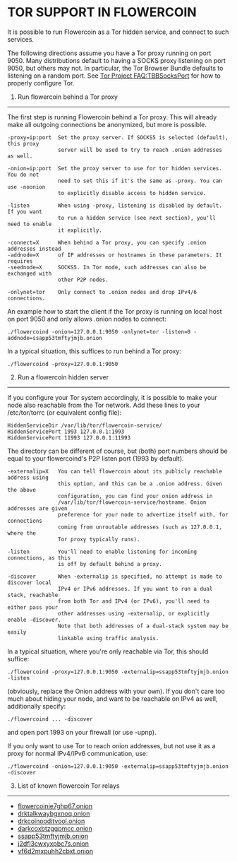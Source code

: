 TOR SUPPORT IN FLOWERCOIN
=======================

It is possible to run Flowercoin as a Tor hidden service, and connect to such services.

The following directions assume you have a Tor proxy running on port 9050. Many
distributions default to having a SOCKS proxy listening on port 9050, but others
may not. In particular, the Tor Browser Bundle defaults to listening on a random
port. See [Tor Project FAQ:TBBSocksPort](https://www.torproject.org/docs/faq.html.en#TBBSocksPort)
for how to properly configure Tor.


1. Run flowercoin behind a Tor proxy
----------------------------------

The first step is running Flowercoin behind a Tor proxy. This will already make all
outgoing connections be anonymized, but more is possible.

	-proxy=ip:port  Set the proxy server. If SOCKS5 is selected (default), this proxy
	                server will be used to try to reach .onion addresses as well.

	-onion=ip:port  Set the proxy server to use for tor hidden services. You do not
	                need to set this if it's the same as -proxy. You can use -noonion
	                to explicitly disable access to hidden service.

	-listen         When using -proxy, listening is disabled by default. If you want
	                to run a hidden service (see next section), you'll need to enable
	                it explicitly.

	-connect=X      When behind a Tor proxy, you can specify .onion addresses instead
	-addnode=X      of IP addresses or hostnames in these parameters. It requires
	-seednode=X     SOCKS5. In Tor mode, such addresses can also be exchanged with
	                other P2P nodes.

	-onlynet=tor    Only connect to .onion nodes and drop IPv4/6 connections.

An example how to start the client if the Tor proxy is running on local host on
port 9050 and only allows .onion nodes to connect:

	./flowercoind -onion=127.0.0.1:9050 -onlynet=tor -listen=0 -addnode=ssapp53tmftyjmjb.onion

In a typical situation, this suffices to run behind a Tor proxy:

	./flowercoind -proxy=127.0.0.1:9050


2. Run a flowercoin hidden server
-------------------------------

If you configure your Tor system accordingly, it is possible to make your node also
reachable from the Tor network. Add these lines to your /etc/tor/torrc (or equivalent
config file):

	HiddenServiceDir /var/lib/tor/flowercoin-service/
	HiddenServicePort 1993 127.0.0.1:1993
	HiddenServicePort 11993 127.0.0.1:11993

The directory can be different of course, but (both) port numbers should be equal to
your flowercoind's P2P listen port (1993 by default).

	-externalip=X   You can tell flowercoin about its publicly reachable address using
	                this option, and this can be a .onion address. Given the above
	                configuration, you can find your onion address in
	                /var/lib/tor/flowercoin-service/hostname. Onion addresses are given
	                preference for your node to advertize itself with, for connections
	                coming from unroutable addresses (such as 127.0.0.1, where the
	                Tor proxy typically runs).

	-listen         You'll need to enable listening for incoming connections, as this
	                is off by default behind a proxy.

	-discover       When -externalip is specified, no attempt is made to discover local
	                IPv4 or IPv6 addresses. If you want to run a dual stack, reachable
	                from both Tor and IPv4 (or IPv6), you'll need to either pass your
	                other addresses using -externalip, or explicitly enable -discover.
	                Note that both addresses of a dual-stack system may be easily
	                linkable using traffic analysis.

In a typical situation, where you're only reachable via Tor, this should suffice:

	./flowercoind -proxy=127.0.0.1:9050 -externalip=ssapp53tmftyjmjb.onion -listen

(obviously, replace the Onion address with your own). If you don't care too much
about hiding your node, and want to be reachable on IPv4 as well, additionally
specify:

	./flowercoind ... -discover

and open port 1993 on your firewall (or use -upnp).

If you only want to use Tor to reach onion addresses, but not use it as a proxy
for normal IPv4/IPv6 communication, use:

	./flowercoind -onion=127.0.0.1:9050 -externalip=ssapp53tmftyjmjb.onion -discover


3. List of known flowercoin Tor relays
------------------------------------

* [flowercoinie7ghp67.onion](http://flowercoinie7ghp67.onion/)
* [drktalkwaybgxnoq.onion](http://drktalkwaybgxnoq.onion/)
* [drkcoinooditvool.onion](http://drkcoinooditvool.onion/)
* [darkcoxbtzggpmcc.onion](http://darkcoxbtzggpmcc.onion/)
* [ssapp53tmftyjmjb.onion](http://ssapp53tmftyjmjb.onion/)
* [j2dfl3cwxyxpbc7s.onion](http://j2dfl3cwxyxpbc7s.onion/)
* [vf6d2mxpuhh2cbxt.onion](http://vf6d2mxpuhh2cbxt.onion/)
